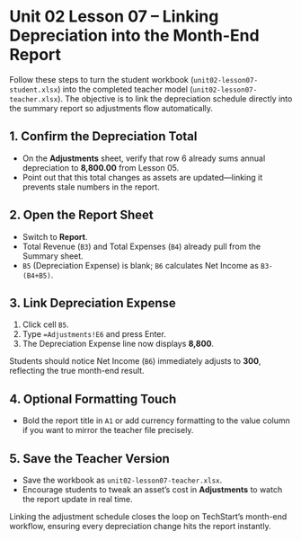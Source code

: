 # Unit 02 Lesson 07 – Linking Depreciation into the Month-End Report

Follow these steps to turn the student workbook (`unit02-lesson07-student.xlsx`) into the completed teacher model (`unit02-lesson07-teacher.xlsx`). The objective is to link the depreciation schedule directly into the summary report so adjustments flow automatically.

## 1. Confirm the Depreciation Total

- On the **Adjustments** sheet, verify that row 6 already sums annual depreciation to **8,800.00** from Lesson 05.
- Point out that this total changes as assets are updated—linking it prevents stale numbers in the report.

## 2. Open the Report Sheet

- Switch to **Report**.
- Total Revenue (`B3`) and Total Expenses (`B4`) already pull from the Summary sheet.
- `B5` (Depreciation Expense) is blank; `B6` calculates Net Income as `B3-(B4+B5)`.

## 3. Link Depreciation Expense

1. Click cell `B5`.
2. Type `=Adjustments!E6` and press Enter.
3. The Depreciation Expense line now displays **8,800**.

Students should notice Net Income (`B6`) immediately adjusts to **300**, reflecting the true month-end result.

## 4. Optional Formatting Touch

- Bold the report title in `A1` or add currency formatting to the value column if you want to mirror the teacher file precisely.

## 5. Save the Teacher Version

- Save the workbook as `unit02-lesson07-teacher.xlsx`.
- Encourage students to tweak an asset’s cost in **Adjustments** to watch the report update in real time.

Linking the adjustment schedule closes the loop on TechStart’s month-end workflow, ensuring every depreciation change hits the report instantly.
